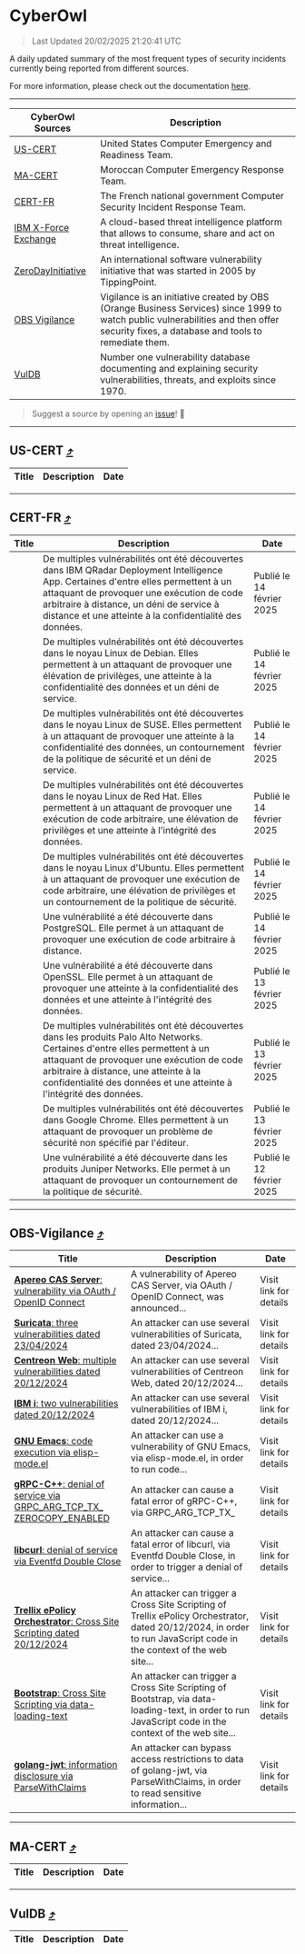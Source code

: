
 <div id='top'></div>

# CyberOwl

 > Last Updated 20/02/2025 21:20:41 UTC
 
 A daily updated summary of the most frequent types of security incidents currently being reported from different sources.
 
 For more information, please check out the documentation [here](./docs/README.md).
 
 ---
 |CyberOwl Sources|Description|
 |---|---|
 |[US-CERT](#us-cert-arrow_heading_up)|United States Computer Emergency and Readiness Team.|
 |[MA-CERT](#ma-cert-arrow_heading_up)|Moroccan Computer Emergency Response Team.|
 |[CERT-FR](#cert-fr-arrow_heading_up)|The French national government Computer Security Incident Response Team.|
 |[IBM X-Force Exchange](#ibmcloud-arrow_heading_up)|A cloud-based threat intelligence platform that allows to consume, share and act on threat intelligence.|
 |[ZeroDayInitiative](#zerodayinitiative-arrow_heading_up)|An international software vulnerability initiative that was started in 2005 by TippingPoint.|
 |[OBS Vigilance](#obs-vigilance-arrow_heading_up)|Vigilance is an initiative created by OBS (Orange Business Services) since 1999 to watch public vulnerabilities and then offer security fixes, a database and tools to remediate them.|
 |[VulDB](#vuldb-arrow_heading_up)|Number one vulnerability database documenting and explaining security vulnerabilities, threats, and exploits since 1970.|
 
 > Suggest a source by opening an [issue](https://github.com/karimhabush/cyberowl/issues)! :raised_hands:
 ---

## US-CERT [:arrow_heading_up:](#cyberowl)

 |Title|Description|Date|
 |---|---|---|
 
 ---

## CERT-FR [:arrow_heading_up:](#cyberowl)

 |Title|Description|Date|
 |---|---|---|
 |[](https://www.cert.ssi.gouv.fr/avis/CERTFR-2025-AVI-0135/)|De multiples vulnérabilités ont été découvertes dans IBM QRadar Deployment Intelligence App. Certaines d'entre elles permettent à un attaquant de provoquer une exécution de code arbitraire à distance, un déni de service à distance et une atteinte à la confidentialité des données.|Publié le 14 février 2025|
 |[](https://www.cert.ssi.gouv.fr/avis/CERTFR-2025-AVI-0134/)|De multiples vulnérabilités ont été découvertes dans le noyau Linux de Debian. Elles permettent à un attaquant de provoquer une élévation de privilèges, une atteinte à la confidentialité des données et un déni de service.|Publié le 14 février 2025|
 |[](https://www.cert.ssi.gouv.fr/avis/CERTFR-2025-AVI-0133/)|De multiples vulnérabilités ont été découvertes dans le noyau Linux de SUSE. Elles permettent à un attaquant de provoquer une atteinte à la confidentialité des données, un contournement de la politique de sécurité et un déni de service.|Publié le 14 février 2025|
 |[](https://www.cert.ssi.gouv.fr/avis/CERTFR-2025-AVI-0132/)|De multiples vulnérabilités ont été découvertes dans le noyau Linux de Red Hat. Elles permettent à un attaquant de provoquer une exécution de code arbitraire, une élévation de privilèges et une atteinte à l'intégrité des données.|Publié le 14 février 2025|
 |[](https://www.cert.ssi.gouv.fr/avis/CERTFR-2025-AVI-0131/)|De multiples vulnérabilités ont été découvertes dans le noyau Linux d'Ubuntu. Elles permettent à un attaquant de provoquer une exécution de code arbitraire, une élévation de privilèges et un contournement de la politique de sécurité.|Publié le 14 février 2025|
 |[](https://www.cert.ssi.gouv.fr/avis/CERTFR-2025-AVI-0130/)|Une vulnérabilité a été découverte dans PostgreSQL. Elle permet à un attaquant de provoquer une exécution de code arbitraire à distance.|Publié le 14 février 2025|
 |[](https://www.cert.ssi.gouv.fr/avis/CERTFR-2025-AVI-0129/)|Une vulnérabilité a été découverte dans OpenSSL. Elle permet à un attaquant de provoquer une atteinte à la confidentialité des données et une atteinte à l'intégrité des données.|Publié le 13 février 2025|
 |[](https://www.cert.ssi.gouv.fr/avis/CERTFR-2025-AVI-0128/)|De multiples vulnérabilités ont été découvertes dans les produits Palo Alto Networks. Certaines d'entre elles permettent à un attaquant de provoquer une exécution de code arbitraire à distance, une atteinte à la confidentialité des données et une atteinte à l'intégrité des données.|Publié le 13 février 2025|
 |[](https://www.cert.ssi.gouv.fr/avis/CERTFR-2025-AVI-0127/)|De multiples vulnérabilités ont été découvertes dans Google Chrome. Elles permettent à un attaquant de provoquer un problème de sécurité non spécifié par l'éditeur.|Publié le 13 février 2025|
 |[](https://www.cert.ssi.gouv.fr/avis/CERTFR-2025-AVI-0126/)|Une vulnérabilité a été découverte dans les produits Juniper Networks. Elle permet à un attaquant de provoquer un contournement de la politique de sécurité.|Publié le 12 février 2025|
 
 ---

## OBS-Vigilance [:arrow_heading_up:](#cyberowl)

 |Title|Description|Date|
 |---|---|---|
 |[<a href="https://vigilance.fr/vulnerability/Apereo-CAS-Server-vulnerability-via-OAuth-OpenID-Connect-44344" class="noirorange"><b>Apereo CAS Server</b>: vulnerability via OAuth / OpenID Connect</a>](https://vigilance.fr/vulnerability/Apereo-CAS-Server-vulnerability-via-OAuth-OpenID-Connect-44344)|A vulnerability of Apereo CAS Server, via OAuth / OpenID Connect, was announced...|Visit link for details|
 |[<a href="https://vigilance.fr/vulnerability/Suricata-three-vulnerabilities-dated-23-04-2024-44343" class="noirorange"><b>Suricata</b>: three vulnerabilities dated 23/04/2024</a>](https://vigilance.fr/vulnerability/Suricata-three-vulnerabilities-dated-23-04-2024-44343)|An attacker can use several vulnerabilities of Suricata, dated 23/04/2024...|Visit link for details|
 |[<a href="https://vigilance.fr/vulnerability/Centreon-Web-multiple-vulnerabilities-dated-20-12-2024-45954" class="noirorange"><b>Centreon Web</b>: multiple vulnerabilities dated 20/12/2024</a>](https://vigilance.fr/vulnerability/Centreon-Web-multiple-vulnerabilities-dated-20-12-2024-45954)|An attacker can use several vulnerabilities of Centreon Web, dated 20/12/2024...|Visit link for details|
 |[<a href="https://vigilance.fr/vulnerability/IBM-i-two-vulnerabilities-dated-20-12-2024-45953" class="noirorange"><b>IBM i</b>: two vulnerabilities dated 20/12/2024</a>](https://vigilance.fr/vulnerability/IBM-i-two-vulnerabilities-dated-20-12-2024-45953)|An attacker can use several vulnerabilities of IBM i, dated 20/12/2024...|Visit link for details|
 |[<a href="https://vigilance.fr/vulnerability/GNU-Emacs-code-execution-via-elisp-mode-el-45952" class="noirorange"><b>GNU Emacs</b>: code execution via elisp-mode.el</a>](https://vigilance.fr/vulnerability/GNU-Emacs-code-execution-via-elisp-mode-el-45952)|An attacker can use a vulnerability of GNU Emacs, via elisp-mode.el, in order to run code...|Visit link for details|
 |[<a href="https://vigilance.fr/vulnerability/gRPC-C-denial-of-service-via-GRPC-ARG-TCP-TX-ZEROCOPY-ENABLED-45951" class="noirorange"><b>gRPC-C++</b>: denial of service via GRPC_ARG_TCP_TX_<wbr>ZEROCOPY_ENABLED</wbr></a>](https://vigilance.fr/vulnerability/gRPC-C-denial-of-service-via-GRPC-ARG-TCP-TX-ZEROCOPY-ENABLED-45951)|An attacker can cause a fatal error of gRPC-C++, via GRPC_ARG_TCP_TX_|Visit link for details|
 |[<a href="https://vigilance.fr/vulnerability/libcurl-denial-of-service-via-Eventfd-Double-Close-46283" class="noirorange"><b>libcurl</b>: denial of service via Eventfd Double Close</a>](https://vigilance.fr/vulnerability/libcurl-denial-of-service-via-Eventfd-Double-Close-46283)|An attacker can cause a fatal error of libcurl, via Eventfd Double Close, in order to trigger a denial of service...|Visit link for details|
 |[<a href="https://vigilance.fr/vulnerability/Trellix-ePolicy-Orchestrator-Cross-Site-Scripting-dated-20-12-2024-45950" class="noirorange"><b>Trellix ePolicy Orchestrator</b>: Cross Site Scripting dated 20/12/2024</a>](https://vigilance.fr/vulnerability/Trellix-ePolicy-Orchestrator-Cross-Site-Scripting-dated-20-12-2024-45950)|An attacker can trigger a Cross Site Scripting of Trellix ePolicy Orchestrator, dated 20/12/2024, in order to run JavaScript code in the context of the web site...|Visit link for details|
 |[<a href="https://vigilance.fr/vulnerability/Bootstrap-Cross-Site-Scripting-via-data-loading-text-45948" class="noirorange"><b>Bootstrap</b>: Cross Site Scripting via data-loading-text</a>](https://vigilance.fr/vulnerability/Bootstrap-Cross-Site-Scripting-via-data-loading-text-45948)|An attacker can trigger a Cross Site Scripting of Bootstrap, via data-loading-text, in order to run JavaScript code in the context of the web site...|Visit link for details|
 |[<a href="https://vigilance.fr/vulnerability/golang-jwt-information-disclosure-via-ParseWithClaims-45946" class="noirorange"><b>golang-jwt</b>: information disclosure via ParseWithClaims</a>](https://vigilance.fr/vulnerability/golang-jwt-information-disclosure-via-ParseWithClaims-45946)|An attacker can bypass access restrictions to data of golang-jwt, via ParseWithClaims, in order to read sensitive information...|Visit link for details|
 
 ---

## MA-CERT [:arrow_heading_up:](#cyberowl)

 |Title|Description|Date|
 |---|---|---|
 
 ---

## VulDB [:arrow_heading_up:](#cyberowl)

 |Title|Description|Date|
 |---|---|---|
 